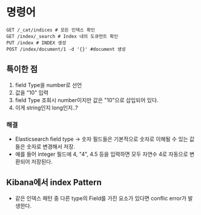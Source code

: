 # 명령어
```shell
GET /_cat/indices # 모든 인덱스 확인
GET /index/_search # Index 내의 도큐먼트 확인
PUT /index # INDEX 생성
POST /index/document/1 -d '{}' #document 생성
```

## 특이한 점
1. field Type을 number로 선언
1. 값을 "10" 입력
1. field Type 조회시 number이지만 값은 "10"으로 삽입되어 있다.
1. 이게 string인지 long인지..?

### 해결
- Elasticsearch field type -> 숫자 필드들은 기본적으로 숫자로 이해될 수 있는 값들은 숫자로 변경해서 저장.
- 예를 들어 integer 필드에 4, "4", 4.5 등을 입력하면 모두 자연수 4로 자동으로 변환되어 저장된다.

## Kibana에서 index Pattern
- 같은 인덱스 패턴 중 다른 type의 Field를 가진 요소가 있다면 conflic error가 발생한다.

